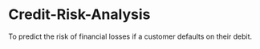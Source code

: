 # Credit-Risk-Analysis
 To predict the risk of financial losses if a customer defaults on their debit.

